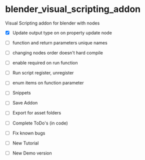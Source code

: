 # blender_visual_scripting_addon
Visual Scripting addon for blender with nodes

- [X] Update output type on on property update node
- [ ] function and return parameters unique names
- [ ] changing nodes order doesn't hard compile
- [ ] enable required on run function
- [ ] Run script register, unregister

- [ ] enum items on function parameter
- [ ] Snippets

- [ ] Save Addon
- [ ] Export for asset folders

- [ ] Complete ToDo's (in code)
- [ ] Fix known bugs
- [ ] New Tutorial

- [ ] New Demo version